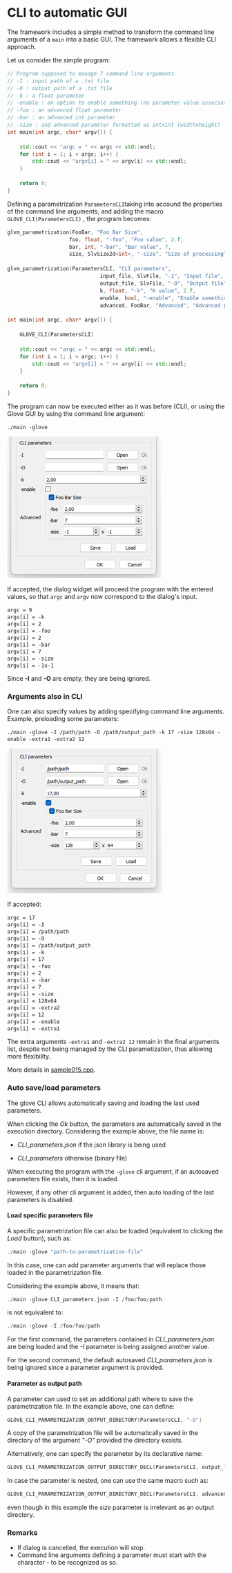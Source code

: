 # CLI to automatic GUI

The framework includes a simple method to transform the command line arguments of a `main` into a basic GUI. The framework allows a flexible CLI approach.

Let us consider the simple program:

```cpp
// Program supposed to manage 7 command line arguments
// -I : input path of a .txt file
// -O : output path of a .txt file
// -k : a float parameter
// -enable : an option to enable something (no parameter value associated)
// -foo : an advanced float parameter
// -bar : an advanced int parameter
// -size : and advanced parameter formatted as intxint (widthxheight)
int main(int argc, char* argv[]) {

    std::cout << "argc = " << argc << std::endl;
    for (int i = 1; i < argc; i++) {
        std::cout << "argv[i] = " << argv[i] << std::endl;
    }

    return 0;
}
```

Defining a parametrization `ParametersCLI`taking into accound the properties of the command line arguments, and adding the macro <code>GLOVE_CLI(ParametersCLI)</code> , the program becomes:

```cpp
glvm_parametrization(FooBar, "Foo Bar Size",
                    foo, float, "-foo", "Foo value", 2.f,
                    bar, int, "-bar", "Bar value", 7,
                    size, SlvSize2d<int>, "-size", "Size of processing", SlvSize2d<int>(- 1, -1))

glvm_parametrization(ParametersCLI, "CLI parameters",
                              input_file, SlvFile, "-I", "Input file", SlvFile(SlvFileExtensions({ ".txt" }), SlvFile::IO::Read),
                              output_file, SlvFile, "-O", "Output file", SlvFile(SlvFileExtensions({ ".txt" }), SlvFile::IO::Write),
                              k, float, "-k", "K value", 2.f,
                              enable, bool, "-enable", "Enable something", false,
                              advanced, FooBar, "Advanced", "Advanced parameters", FooBar());

int main(int argc, char* argv[]) {

    GLOVE_CLI(ParametersCLI)

    std::cout << "argc = " << argc << std::endl;
    for (int i = 1; i < argc; i++) {
        std::cout << "argv[i] = " << argv[i] << std::endl;
    }

    return 0;
}
```

The program can now be executed either as it was before (CLI), or using the Glove GUI by using the command line argument:

```shell
./main -glove
```

![sample015](../../images/samples/sample015.png)

If accepted, the dialog widget will proceed the program with the entered values, so that <code>argc</code> and <code>argv</code> now correspond to the dialog's input.

```shell
argc = 9
argv[i] = -k
argv[i] = 2
argv[i] = -foo
argv[i] = 2
argv[i] = -bar
argv[i] = 7
argv[i] = -size
argv[i] = -1x-1
```

Since **-I** and **-O** are empty, they are being ignored.

### Arguments also in CLI

One can also specify values by adding specifying command line arguments.
Example, preloading some parameters:

```shell
./main -glove -I /path/path -O /path/output_path -k 17 -size 128x64 -enable -extra1 -extra2 12
```

![sample015-1](../../images/samples/sample015-1.png)

If accepted:

```shell
argc = 17
argv[i] = -I
argv[i] = /path/path
argv[i] = -O
argv[i] = /path/output_path
argv[i] = -k
argv[i] = 17
argv[i] = -foo
argv[i] = 2
argv[i] = -bar
argv[i] = 7
argv[i] = -size
argv[i] = 128x64
argv[i] = -extra2
argv[i] = 12
argv[i] = -enable
argv[i] = -extra1
```

The extra arguments <code>-extra1</code> and <code>-extra2 12</code> remain in the final arguments list, despite not being managed by the CLI parametization, thus allowing more flexibility.

More details in [sample015.cpp](/src/src_samples/src_sample015/sample015.cpp).

### Auto save/load parameters

The glove CLI allows automatically saving and loading the last used parameters. 

When clicking the *Ok* button, the parameters are automatically saved in the execution directory. Considering the example above, the file name is:

- *CLI_parameters.json* if the json library is being used

- *CLI_parameters* otherwise (binary file)

When executing the program with the <code>-glove</code> cli argument, if an autosaved parameters file exists, then it is loaded.

However, if any other cli argument is added, then auto loading of the last parameters is disabled.

#### Load specific parameters file

A specific parametrization file can also be loaded (equivalent to clicking the *Load* button), such as:

```cpp
./main -glove "path-to-parametrization-file"
```

In this case, one can add parameter arguments that will replace those loaded in the parametrization file.

Considering the example above, it means that:

```cpp
./main -glove CLI_parameters.json -I /foo/foo/path
```

is not equivalent to:

```cpp
./main -glove -I /foo/foo/path
```

For the first command, the parameters contained in *CLI_parameters.json* are being loaded and the *-I* parameter is being assigned another value. 

For the second command, the default autosaved *CLI_parameters.json* is being ignored since a parameter argument is provided.

#### Parameter as output path

A parameter can used to set an additional path where to save the parametrization file. In the example above, one can define:

```cpp
GLOVE_CLI_PARAMETRIZATION_OUTPUT_DIRECTORY(ParametersCLI, "-O")
```

A copy of the parametrization file will be automatically saved in the directory of the argument *"-O"* provided the directory exsists.

Alternatively, one can specify the parameter by its declarative name:

```cpp
GLOVE_CLI_PARAMETRIZATION_OUTPUT_DIRECTORY_DECL(ParametersCLI, output_file)
```

In case the parameter is nested, one can use the same macro such as:

```cpp
GLOVE_CLI_PARAMETRIZATION_OUTPUT_DIRECTORY_DECL(ParametersCLI, advanced, size)
```

even though in this example the *size* parameter is irrelevant as an output directory.

### Remarks

- If dialog is cancelled, the execution will stop.
- Command line arguments defining a parameter must start with the character - to be recognized as so.
